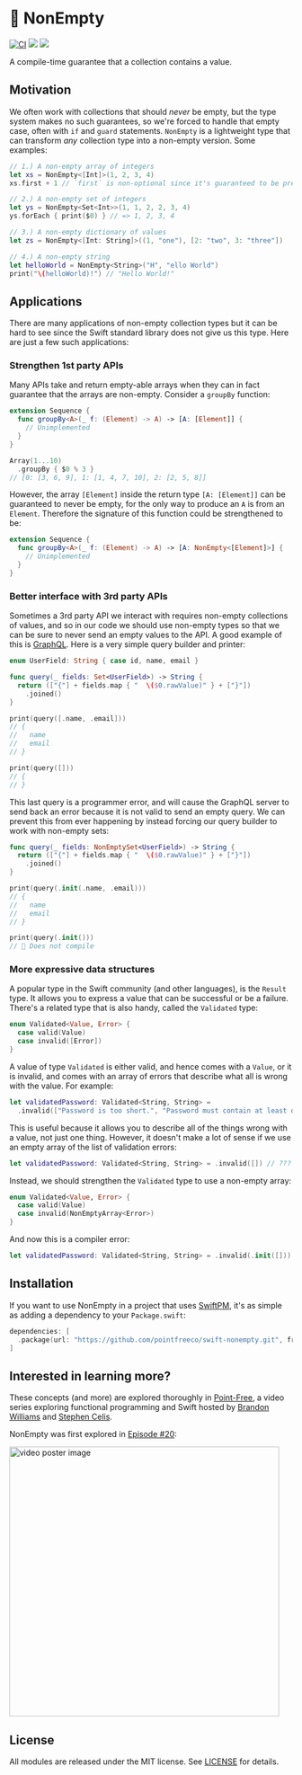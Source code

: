 # 🎁 NonEmpty

[![CI](https://github.com/pointfreeco/swift-nonempty/workflows/CI/badge.svg)](https://actions-badge.atrox.dev/pointfreeco/swift-nonempty/goto)
[![](https://img.shields.io/endpoint?url=https%3A%2F%2Fswiftpackageindex.com%2Fapi%2Fpackages%2Fpointfreeco%2Fswift-nonempty%2Fbadge%3Ftype%3Dswift-versions)](https://swiftpackageindex.com/pointfreeco/swift-nonempty)
[![](https://img.shields.io/endpoint?url=https%3A%2F%2Fswiftpackageindex.com%2Fapi%2Fpackages%2Fpointfreeco%2Fswift-nonempty%2Fbadge%3Ftype%3Dplatforms)](https://swiftpackageindex.com/pointfreeco/swift-nonempty)

A compile-time guarantee that a collection contains a value.

## Motivation

We often work with collections that should _never_ be empty, but the type system makes no such guarantees, so we're forced to handle that empty case, often with `if` and `guard` statements. `NonEmpty` is a lightweight type that can transform _any_ collection type into a non-empty version. Some examples:

```swift
// 1.) A non-empty array of integers
let xs = NonEmpty<[Int]>(1, 2, 3, 4)
xs.first + 1 // `first` is non-optional since it's guaranteed to be present

// 2.) A non-empty set of integers
let ys = NonEmpty<Set<Int>>(1, 1, 2, 2, 3, 4)
ys.forEach { print($0) } // => 1, 2, 3, 4

// 3.) A non-empty dictionary of values
let zs = NonEmpty<[Int: String]>((1, "one"), [2: "two", 3: "three"])

// 4.) A non-empty string
let helloWorld = NonEmpty<String>("H", "ello World")
print("\(helloWorld)!") // "Hello World!"
```

## Applications

There are many applications of non-empty collection types but it can be hard to see since the Swift standard library does not give us this type. Here are just a few such applications:

### Strengthen 1st party APIs

Many APIs take and return empty-able arrays when they can in fact guarantee that the arrays are non-empty. Consider a `groupBy` function:

```swift
extension Sequence {
  func groupBy<A>(_ f: (Element) -> A) -> [A: [Element]] {
    // Unimplemented
  }
}

Array(1...10)
  .groupBy { $0 % 3 }
// [0: [3, 6, 9], 1: [1, 4, 7, 10], 2: [2, 5, 8]]
```

However, the array `[Element]` inside the return type `[A: [Element]]` can be guaranteed to never be empty, for the only way to produce an `A` is from an `Element`. Therefore the signature of this function could be strengthened to be:

```swift
extension Sequence {
  func groupBy<A>(_ f: (Element) -> A) -> [A: NonEmpty<[Element]>] {
    // Unimplemented
  }
}
```

### Better interface with 3rd party APIs

Sometimes a 3rd party API we interact with requires non-empty collections of values, and so in our code we should use non-empty types so that we can be sure to never send an empty values to the API. A good example of this is [GraphQL](https://graphql.org/). Here is a very simple query builder and printer:

```swift
enum UserField: String { case id, name, email }

func query(_ fields: Set<UserField>) -> String {
  return (["{"] + fields.map { "  \($0.rawValue)" } + ["}"])
    .joined()
}

print(query([.name, .email]))
// {
//   name
//   email
// }

print(query([]))
// {
// }
```

This last query is a programmer error, and will cause the GraphQL server to send back an error because it is not valid to send an empty query. We can prevent this from ever happening by instead forcing our query builder to work with non-empty sets:

```swift
func query(_ fields: NonEmptySet<UserField>) -> String {
  return (["{"] + fields.map { "  \($0.rawValue)" } + ["}"])
    .joined()
}

print(query(.init(.name, .email)))
// {
//   name
//   email
// }

print(query(.init()))
// 🛑 Does not compile
```

### More expressive data structures

A popular type in the Swift community (and other languages), is the `Result` type. It allows you to express a value that can be successful or be a failure. There's a related type that is also handy, called the `Validated` type:

```swift
enum Validated<Value, Error> {
  case valid(Value)
  case invalid([Error])
}
```

A value of type `Validated` is either valid, and hence comes with a `Value`, or it is invalid, and comes with an array of errors that describe what all is wrong with the value. For example:

```swift
let validatedPassword: Validated<String, String> =
  .invalid(["Password is too short.", "Password must contain at least one number."])
```

This is useful because it allows you to describe all of the things wrong with a value, not just one thing. However, it doesn't make a lot of sense if we use an empty array of the list of validation errors:

```swift
let validatedPassword: Validated<String, String> = .invalid([]) // ???
```

Instead, we should strengthen the `Validated` type to use a non-empty array:

```swift
enum Validated<Value, Error> {
  case valid(Value)
  case invalid(NonEmptyArray<Error>)
}
```

And now this is a compiler error:

```swift
let validatedPassword: Validated<String, String> = .invalid(.init([])) // 🛑
```

## Installation

If you want to use NonEmpty in a project that uses [SwiftPM](https://swift.org/package-manager/), it's as simple as adding a dependency to your `Package.swift`:

``` swift
dependencies: [
  .package(url: "https://github.com/pointfreeco/swift-nonempty.git", from: "0.3.0")
]
```

## Interested in learning more?

These concepts (and more) are explored thoroughly in [Point-Free](https://www.pointfree.co), a video series exploring functional programming and Swift hosted by [Brandon Williams](https://twitter.com/mbrandonw) and [Stephen Celis](https://twitter.com/stephencelis).

NonEmpty was first explored in [Episode #20](https://www.pointfree.co/episodes/ep20-nonempty):

<a href="https://www.pointfree.co/episodes/ep20-nonempty">
  <img alt="video poster image" src="https://d3rccdn33rt8ze.cloudfront.net/episodes/0020.jpeg" width="480">
</a>

## License

All modules are released under the MIT license. See [LICENSE](LICENSE) for details.
